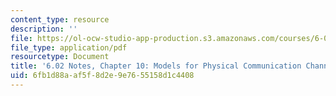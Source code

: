 ```yaml
---
content_type: resource
description: ''
file: https://ol-ocw-studio-app-production.s3.amazonaws.com/courses/6-02-introduction-to-eecs-ii-digital-communication-systems-fall-2012/6fb1d88aaf5f8d2e9e7655158d1c4408_MIT6_02F12_chap10.pdf
file_type: application/pdf
resourcetype: Document
title: '6.02 Notes, Chapter 10: Models for Physical Communication Channels'
uid: 6fb1d88a-af5f-8d2e-9e76-55158d1c4408
---
```

